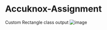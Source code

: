 # Accuknox-Assignment

Custom Rectangle class output
![image](https://github.com/user-attachments/assets/57dac533-e918-4233-ab2e-563dd6b17425)
